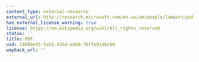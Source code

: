 ```yaml
---
content_type: external-resource
external_url: http://research.microsoft.com/en-us/um/people/lamport/pubs/reaching.pdf
has_external_license_warning: true
license: https://en.wikipedia.org/wiki/All_rights_reserved
status: ''
title: PDF
uid: 1468be91-5a52-435d-a860-76ffe914bc60
wayback_url: ''
---
```

